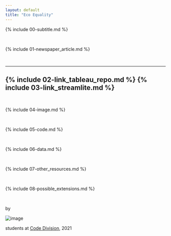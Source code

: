 ```yaml
---
layout: default
title: "Eco Equality"
---
```


{% include 00-subtitle.md %}

<br>

{% include 01-newspaper_article.md %}

<br>

---
{% include 02-link_tableau_repo.md %} 
{% include 03-link_streamlite.md %}
---

<br>

{% include 04-image.md %}

<br>

{% include 05-code.md %}

<br>

{% include 06-data.md %}

<br>

{% include 07-other_resources.md %}

<br>

{% include 08-possible_extensions.md %}

<br>

by 

![image](logo.png)

students at [Code Division](http://codedivision.co.uk/), 2021
